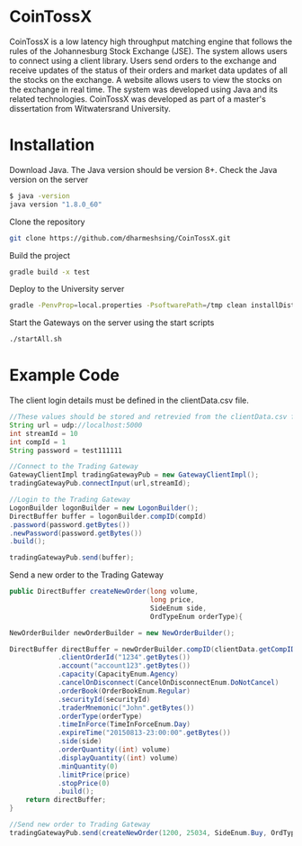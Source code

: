 # CoinTossX
CoinTossX is a low latency high throughput matching engine that follows the rules of the Johannesburg Stock Exchange (JSE). The system allows users to connect using a client library. Users send orders to the exchange and receive updates of the status of their orders and market data updates of all the stocks on the exchange. A website allows users to view the stocks on the exchange in real time. The system was developed using Java and its related technologies. CoinTossX was developed as part of a master's dissertation from Witwatersrand University. 

# Installation

Download Java. The Java version should be version 8+. Check the Java version on the server
```sh
$ java -version 
java version "1.8.0_60"
```
Clone the repository
```sh
git clone https://github.com/dharmeshsing/CoinTossX.git
```
Build the project
```sh
gradle build -x test
```
Deploy to the University server
```sh
gradle -PenvProp=local.properties -PsoftwarePath=/tmp clean installDist bootRepackage copyResourcesToInstallDir copyToDeploy deleteDeployZip deployZip deployToWitsServer 
```
Start the Gateways on the server using the start scripts
```sh
./startAll.sh
```
# Example Code
The client login details must be defined in the clientData.csv file. 

```java
//These values should be stored and retrevied from the clientData.csv file
String url = udp://localhost:5000
int streamId = 10
int compId = 1 
String password = test111111

//Connect to the Trading Gateway
GatewayClientImpl tradingGatewayPub = new GatewayClientImpl(); 
tradingGatewayPub.connectInput(url,streamId);

//Login to the Trading Gateway
LogonBuilder logonBuilder = new LogonBuilder();         
DirectBuffer buffer = logonBuilder.compID(compId)
.password(password.getBytes())  
.newPassword(password.getBytes())
.build();

tradingGatewayPub.send(buffer);
```

Send a new order to the Trading Gateway
```java
public DirectBuffer createNewOrder(long volume, 
                                   long price,
                                   SideEnum side,
                                   OrdTypeEnum orderType){

NewOrderBuilder newOrderBuilder = new NewOrderBuilder();

DirectBuffer directBuffer = newOrderBuilder.compID(clientData.getCompID())
            .clientOrderId("1234".getBytes())
            .account("account123".getBytes())
            .capacity(CapacityEnum.Agency)
            .cancelOnDisconnect(CancelOnDisconnectEnum.DoNotCancel)
            .orderBook(OrderBookEnum.Regular)
            .securityId(securityId)
            .traderMnemonic("John".getBytes())
            .orderType(orderType)
            .timeInForce(TimeInForceEnum.Day)
            .expireTime("20150813-23:00:00".getBytes())
            .side(side)
            .orderQuantity((int) volume)
            .displayQuantity((int) volume)
            .minQuantity(0)
            .limitPrice(price)
            .stopPrice(0)
            .build();
    return directBuffer; 
}

//Send new order to Trading Gateway
tradingGatewayPub.send(createNewOrder(1200, 25034, SideEnum.Buy, OrdTypeEnum.Limit));
```
